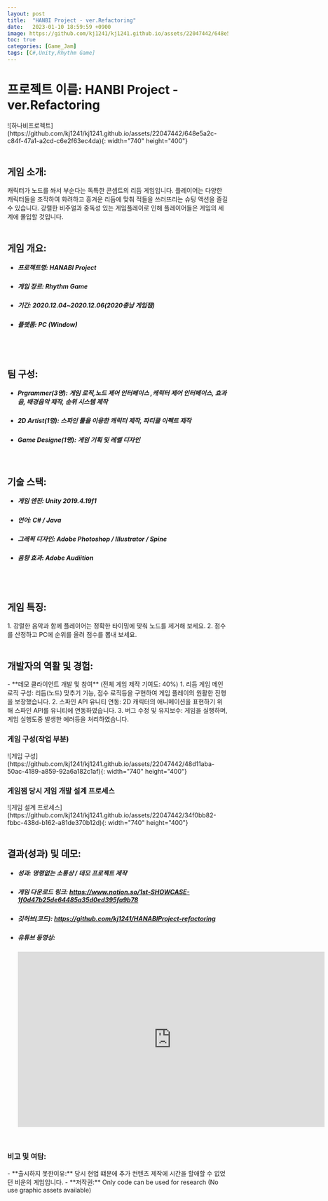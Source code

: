 ```yaml
---
layout: post
title:  "HANBI Project - ver.Refactoring"
date:   2023-01-10 18:59:59 +0900
image: https://github.com/kj1241/kj1241.github.io/assets/22047442/648e5a2c-c84f-47a1-a2cd-c6e2f63ec4da
toc: true
categories: [Game_Jam]
tags: [C#,Unity,Rhythm Game]
---
```


<h1><yellow1_h1>프로젝트 이름: HANBI Project - ver.Refactoring </yellow1_h1></h1>
![하나비프로젝트](https://github.com/kj1241/kj1241.github.io/assets/22047442/648e5a2c-c84f-47a1-a2cd-c6e2f63ec4da){: width="740" height="400"}

<br>
<br>
<h2><yellow1_h2> 게임 소개: </yellow1_h2></h2>
캐릭터가 노드를 쏴서 부순다는 독특한 콘셉트의 리듬 게임입니다. 
플레이어는 다양한 캐릭터들을 조작하여 화려하고 흥겨운 리듬에 맞춰 적들을 쓰러뜨리는 슈팅 액션을 즐길 수 있습니다. 
강렬한 비주얼과 중독성 있는 게임플레이로 인해 플레이어들은 게임의 세계에 몰입할 것입니다.

<br>
<br>
<h2><yellow1_h2> 게임 개요: </yellow1_h2></h2><ul>
<li><h5><yellow1_h5>프로젝트명: </yellow1_h5><span>  HANABI Project</span></h5></li>
<li><h5><yellow1_h5>게임 장르: </yellow1_h5><span>  Rhythm Game</span></h5></li>
<li><h5><yellow1_h5>기간: </yellow1_h5><span> 2020.12.04~2020.12.06(2020충남 게임잼)</span></h5></li>
<li><h5><yellow1_h5>플랫폼: </yellow1_h5><span>  PC (Window)</span></h5></li></ul>

<br>
<br>
<h2><yellow1_h2> 팀 구성: </yellow1_h2></h2><ul>
<li><h5><yellow1_h5>Prgrammer(3명): </yellow1_h5><span>  게임 로직,노드 제어 인터페이스 ,캐릭터 제어 인터페이스, 효과음, 배경음악 제작, 순위 시스템 제작 </span></h5></li>
<li><h5><yellow1_h5>2D Artist(1명): </yellow1_h5><span>  스파인 툴을 이용한 캐릭터 제작, 파티클 이펙트 제작</span></h5></li>
<li><h5><yellow1_h5>Game Designe(1명): </yellow1_h5><span> 게임 기획 및 레벨 디자인</span></h5></li></ul>

<br>
<h2><yellow1_h2> 기술 스택: </yellow1_h2></h2><ul>
<li><h5><yellow1_h5>게임 엔진: </yellow1_h5><span> Unity 2019.4.19f1</span></h5></li>
<li><h5><yellow1_h5>언어: </yellow1_h5><span> C# / Java</span></h5></li>
<li><h5><yellow1_h5>그래픽 디자인: </yellow1_h5><span>Adobe Photoshop / Illustrator / Spine</span></h5></li>
<li><h5><yellow1_h5>음향 효과: </yellow1_h5><span>Adobe Audiition </span></h5></li></ul>

<br>
<br>
<h2 ><yellow1_h2> 게임 특징: </yellow1_h2></h2>
1. 강렬한 음악과 함께 플레이어는 정확한 타이밍에 맞춰 노드를 제거해 보세요.
2. 점수를 산정하고 PC에 순위를 올려 점수를 뽑내 보세요.

<br>
<br>
<h2><yellow1_h2> 개발자의 역활 및 경험: </yellow1_h2></h2>
- **데모 클라이언트 개발 및 참여** <span><red1_error>(전체 게임 제작 기여도: 40%)</red1_error></span>
    1. 리듬 게임 메인 로직 구성:  리듬(노드) 맞추기 기능, 점수 로직등을 구현하여 게임 플레이의 원활한 진행을 보장했습니다.
    2. 스파인 API 유니티 연동: 2D 캐릭터의 애니메이션을 표현하기 위해 스파인 API를 유니티에 연동하였습니다.
    3. 버그 수정 및 유지보수: 게임을 실행하며, 게임 실행도중 발생한 에러등을 처리하였습니다.

<br>
<h3><yellow1_h3>게임 구성(작업 부분)</yellow1_h3></h3>
![게임 구성](https://github.com/kj1241/kj1241.github.io/assets/22047442/48d11aba-50ac-4189-a859-92a6a182c1af){: width="740" height="400"}

<br>
<h3><yellow1_h3>게임잼 당시 게임 개발 설계 프로세스</yellow1_h3></h3>
![게임 설계 프로세스](https://github.com/kj1241/kj1241.github.io/assets/22047442/34f0bb82-fbbc-438d-b162-a81de370b12d){: width="740" height="400"}

<br>
<br>
<h2><yellow1_h2> 결과(성과) 및 데모: </yellow1_h2></h2>
<ul>
<li><h5><yellow1_h5>성과: </yellow1_h5><span> 명령없는 소통상 / 데모 프로젝트 제작 </span></h5></li>
<li><h5><yellow1_h5>게임 다운로드 링크: </yellow1_h5><span>
<a href="https://www.notion.so/1st-SHOWCASE-1f0d47b25de64485a35d0ed395fa9b78"> https://www.notion.so/1st-SHOWCASE-1f0d47b25de64485a35d0ed395fa9b78</a> </span></h5></li>
<li><h5><yellow1_h5>깃허브(코드): </yellow1_h5><span> 
<a href="https://github.com/kj1241/HANABIProject-refactoring">https://github.com/kj1241/HANABIProject-refactoring</a> </span></h5></li>
<li><h5><yellow1_h5>유튜브 동영상: </yellow1_h5></h5> 
<iframe width="700" height="400" src="https://www.youtube.com/embed/YMq3jkKQHYY" title="HANABI_Project" frameborder="0" allow="accelerometer; autoplay; clipboard-write; encrypted-media; gyroscope; picture-in-picture; web-share" allowfullscreen></iframe>
</li></ul>

<br>
<h3><yellow1_h3> 비고 및 여담: </yellow1_h3></h3>
- **출시하지 못한이유:** 당시 현업 떄문에 추가 컨텐츠 제작에 시간을 할애할 수 없었던 비운의 게임입니다.
- **저작권:** Only code can be used for research (No use graphic assets available)

<br>


